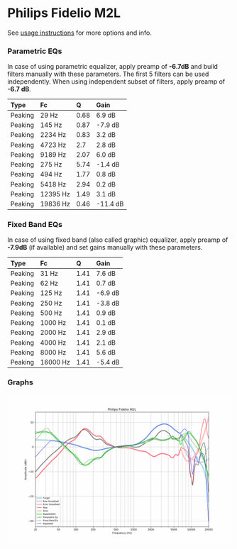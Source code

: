 # Philips Fidelio M2L
See [usage instructions](https://github.com/jaakkopasanen/AutoEq#usage) for more options and info.

### Parametric EQs
In case of using parametric equalizer, apply preamp of **-6.7dB** and build filters manually
with these parameters. The first 5 filters can be used independently.
When using independent subset of filters, apply preamp of **-6.7 dB**.

| Type    | Fc       |    Q | Gain     |
|:--------|:---------|:-----|:---------|
| Peaking | 29 Hz    | 0.68 | 6.9 dB   |
| Peaking | 145 Hz   | 0.87 | -7.9 dB  |
| Peaking | 2234 Hz  | 0.83 | 3.2 dB   |
| Peaking | 4723 Hz  | 2.7  | 2.8 dB   |
| Peaking | 9189 Hz  | 2.07 | 6.0 dB   |
| Peaking | 275 Hz   | 5.74 | -1.4 dB  |
| Peaking | 494 Hz   | 1.77 | 0.8 dB   |
| Peaking | 5418 Hz  | 2.94 | 0.2 dB   |
| Peaking | 12395 Hz | 1.49 | 3.1 dB   |
| Peaking | 19836 Hz | 0.46 | -11.4 dB |

### Fixed Band EQs
In case of using fixed band (also called graphic) equalizer, apply preamp of **-7.9dB**
(if available) and set gains manually with these parameters.

| Type    | Fc       |    Q | Gain    |
|:--------|:---------|:-----|:--------|
| Peaking | 31 Hz    | 1.41 | 7.6 dB  |
| Peaking | 62 Hz    | 1.41 | 0.7 dB  |
| Peaking | 125 Hz   | 1.41 | -6.9 dB |
| Peaking | 250 Hz   | 1.41 | -3.8 dB |
| Peaking | 500 Hz   | 1.41 | 0.9 dB  |
| Peaking | 1000 Hz  | 1.41 | 0.1 dB  |
| Peaking | 2000 Hz  | 1.41 | 2.9 dB  |
| Peaking | 4000 Hz  | 1.41 | 2.1 dB  |
| Peaking | 8000 Hz  | 1.41 | 5.6 dB  |
| Peaking | 16000 Hz | 1.41 | -5.4 dB |

### Graphs
![](./Philips%20Fidelio%20M2L.png)